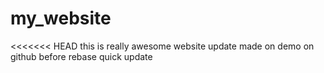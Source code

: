 # my_website
<<<<<<< HEAD
this is really awesome website
update made on demo on github before rebase 
quick update 
